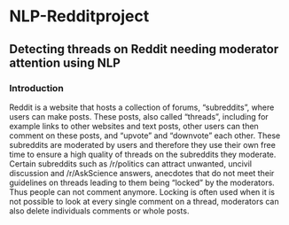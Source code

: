 # NLP-Redditproject
## Detecting threads on Reddit needing moderator attention using NLP

### Introduction 
Reddit is a website that hosts a collection of forums, “subreddits”, where users can make posts. These posts, also called “threads”, including for example links to other websites and text posts, other users can then comment on these posts, and “upvote” and “downvote” each other. These subreddits are moderated by users and therefore they use their own free time to ensure a high quality of threads on the subreddits they moderate. Certain subreddits such as /r/politics can attract unwanted, uncivil discussion and /r/AskScience answers, anecdotes that do not meet their guidelines on threads leading to them being “locked” by the moderators. Thus people can not comment anymore. Locking is often used when it is not possible to look at every single comment on a thread, moderators can also delete individuals comments or whole posts.
